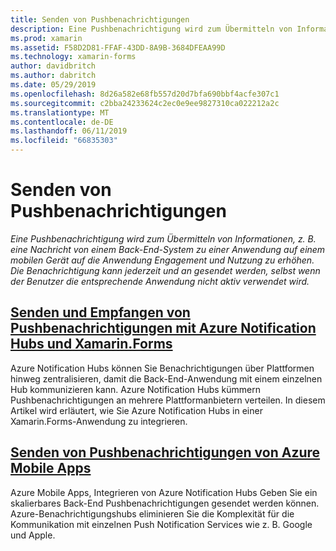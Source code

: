 ```yaml
---
title: Senden von Pushbenachrichtigungen
description: Eine Pushbenachrichtigung wird zum Übermitteln von Informationen, z. B. eine Nachricht von einem Back-End-System zu einer Anwendung auf einem mobilen Gerät auf die Anwendung Engagement und Nutzung zu erhöhen. Die Benachrichtigung kann jederzeit und an gesendet werden, selbst wenn der Benutzer die entsprechende Anwendung nicht aktiv verwendet wird.
ms.prod: xamarin
ms.assetid: F58D2D81-FFAF-43DD-8A9B-3684DFEAA99D
ms.technology: xamarin-forms
author: davidbritch
ms.author: dabritch
ms.date: 05/29/2019
ms.openlocfilehash: 8d26a582e68fb557d20d7bfa690bbf4acfe307c1
ms.sourcegitcommit: c2bba24233624c2ec0e9ee9827310ca022212a2c
ms.translationtype: MT
ms.contentlocale: de-DE
ms.lasthandoff: 06/11/2019
ms.locfileid: "66835303"
---
```

# <a name="sending-push-notifications"></a>Senden von Pushbenachrichtigungen

_Eine Pushbenachrichtigung wird zum Übermitteln von Informationen, z. B. eine Nachricht von einem Back-End-System zu einer Anwendung auf einem mobilen Gerät auf die Anwendung Engagement und Nutzung zu erhöhen. Die Benachrichtigung kann jederzeit und an gesendet werden, selbst wenn der Benutzer die entsprechende Anwendung nicht aktiv verwendet wird._

## <a name="send-and-receive-push-notifications-with-azure-notification-hubs-and-xamarinformsazure-notification-hubmd"></a>[Senden und Empfangen von Pushbenachrichtigungen mit Azure Notification Hubs und Xamarin.Forms](azure-notification-hub.md)

Azure Notification Hubs können Sie Benachrichtigungen über Plattformen hinweg zentralisieren, damit die Back-End-Anwendung mit einem einzelnen Hub kommunizieren kann. Azure Notification Hubs kümmern Pushbenachrichtigungen an mehrere Plattformanbietern verteilen. In diesem Artikel wird erläutert, wie Sie Azure Notification Hubs in einer Xamarin.Forms-Anwendung zu integrieren.

## <a name="send-push-notifications-from-azure-mobile-appsazuremd"></a>[Senden von Pushbenachrichtigungen von Azure Mobile Apps](azure.md)

Azure Mobile Apps, Integrieren von Azure Notification Hubs Geben Sie ein skalierbares Back-End Pushbenachrichtigungen gesendet werden können. Azure-Benachrichtigungshubs eliminieren Sie die Komplexität für die Kommunikation mit einzelnen Push Notification Services wie z. B. Google und Apple.